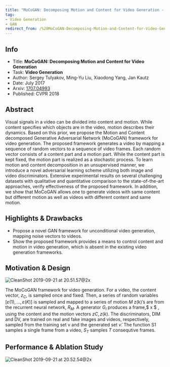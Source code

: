 ```yaml
---
title: "MoCoGAN: Decomposing Motion and Content for Video Generation - Tulyakov - CVPR 2018"
tag:
- Video Generation
- GAN
redirect_from: /%20MoCoGAN-Decomposing-Motion-and-Content-for-Video-Generation-Tulyakov-CVPR-2018.html
---
```




## Info
- Title: **MoCoGAN: Decomposing Motion and Content for Video Generation**
- Task: **Video Generation**
- Author: Sergey Tulyakov, Ming-Yu Liu, Xiaodong Yang, Jan Kautz
- Date:  July 2017
- Arxiv: [1707.04993](https://arxiv.org/abs/1707.04993)
- Published: CVPR 2018

## Abstract
Visual signals in a video can be divided into content and motion. While content specifies which objects are in the video, motion describes their dynamics. Based on this prior, we propose the Motion and Content decomposed Generative Adversarial Network (MoCoGAN) framework for video generation. The proposed framework generates a video by mapping a sequence of random vectors to a sequence of video frames. Each random vector consists of a content part and a motion part. While the content part is kept fixed, the motion part is realized as a stochastic process. To learn motion and content decomposition in an unsupervised manner, we introduce a novel adversarial learning scheme utilizing both image and video discriminators. Extensive experimental results on several challenging datasets with qualitative and quantitative comparison to the state-of-the-art approaches, verify effectiveness of the proposed framework. In addition, we show that MoCoGAN allows one to generate videos with same content but different motion as well as videos with different content and same motion.

## Highlights & Drawbacks
- Propose a novel GAN framework for unconditional video generation, mapping noise vectors to videos.
- Show the proposed framework provides a means to control content and motion in video generation, which is absent in the existing video generation frameworks.


## Motivation & Design

![CleanShot 2019-09-21 at 20.51.57@2x](https://i.imgur.com/Obq90Fb.jpg)

<script async src="https://pagead2.googlesyndication.com/pagead/js/adsbygoogle.js"></script>
<ins class="adsbygoogle"
     style="display:block; text-align:center;"
     data-ad-layout="in-article"
     data-ad-format="fluid"
     data-ad-client="ca-pub-4466575858054752"
     data-ad-slot="8787986126"></ins>
<script>
     (adsbygoogle = window.adsbygoogle || []).push({});
</script>

The MoCoGAN framework for video generation. For a video, the content vector, $z_C$, is sampled once and fixed. Then, a series of random variables $[ε(1), ..., ε(K)]$ is sampled and mapped to a series of motion $M$ z(k)’s are from the recurrent neural network, $R_M$. A generator $G_I$ produces a frame,$ x ̃$ , using the content and the motion vectors ${zC, z(k)}$. The discriminators, DIM and DV, are trained on real and fake images and videos, respectively, sampled from the training set v and the generated set $v ̃$. The function S1 samples a single frame from a video, $S_T$ samples $T$ consequtive frames.


## Performance & Ablation Study

![CleanShot 2019-09-21 at 20.52.54@2x](https://i.imgur.com/ImIQwYX.jpg)
